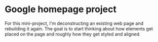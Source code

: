 # Google homepage project
 For this mini-project, I'm deconstructing an existing web page and rebuilding it again. The goal is to start thinking about how elements get placed on the page and roughly how they get styled and aligned.
